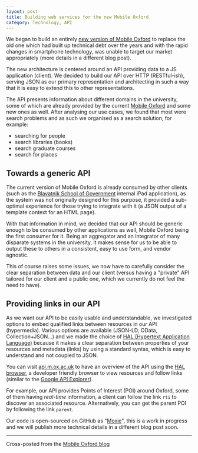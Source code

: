 ```yaml
---
layout: post
title: Building web services for the new Mobile Oxford
category: Technology, API
---
```


We began to build an entirely [new version of Mobile Oxford](http://new.m.ox.ac.uk) to replace the old one which had built up technical debt over the years and with the rapid changes in smartphone technology, was unable to target our market appropriately (more details in a different blog post).

The new architecture is centered around an API providing data to a JS application (client). We decided to build our
API over HTTP (RESTful-ish), serving JSON as our primary representation and architecting in such a way that it is easy to extend this to other representations.

The API presents information about different domains in the university, some of which are already provided by the
current [Mobile Oxford](http://m.ox.ac.uk) and some new ones as well. After analysing our use cases, we found that most were search problems and as such we organised as a search solution, for example:

- searching for people
- search libraries (books)
- search graduate courses
- search for places

Towards a generic API
---------------------

The current version of Mobile Oxford is already consumed by other clients (such as the [Blavatnik School of Government](http://www.bsg.ox.ac.uk) internal iPad application), as the system was not originally designed for this purpose, it provided a sub-optimal experience for those trying to integrate with it (a JSON output of a template context for an HTML page).

With that information in mind, we decided that our API should be generic enough to be consumed by other applications
as well, Mobile Oxford being the first consumer for it. Being an aggregator and an integrator of many disparate systems
in the university, it makes sense for us to be able to output these to others in a consistent, easy to use form, and
vendor agnostic.

This of course raises some issues, we now have to carefully consider the clear separation between data and our client
(versus having a "private" API tailored for our client and a public one, which we currently do not feel the need to have).

Providing links in our API
--------------------------

As we want our API to be easily usable and understandable, we investigated options to embed qualified links between
resources in our API (hypermedia). Various options are available (JSON-LD, OData, Collection+JSON...) and we made
the choice of [HAL (Hypertext Application Language)](http://stateless.co/hal_specification.html) because it makes a
clear separation between properties of your resources and metadata (links) by using a standard syntax, which is easy to understand
and not coupled to JSON.

You can visit [api.m.ox.ac.uk](http://api.m.ox.ac.uk) to have an overview of the API using the
[HAL browser](http://github.com/mikekelly/hal-browser), a developer friendly browser to view resources and follow
links (similar to the [Google API Explorer](https://developers.google.com/apis-explorer/)).

For example, our API provides Points of Interest (POI) around Oxford, some of them having *real-time* information,
a client can follow the link ``rti`` to discover an associated resource. Alternatively, you can get the parent POI
by following the link ``parent``.

Our code is open-sourced on GitHub as "[Moxie](https://github.com/ox-it/moxie)", this is a work in progress and we
will publish more technical details in a different blog post soon.

-------

Cross-posted from the [Mobile Oxford blog](http://blog.m.ox.ac.uk/posts/2013/04/18/mobile-oxford-services/)
